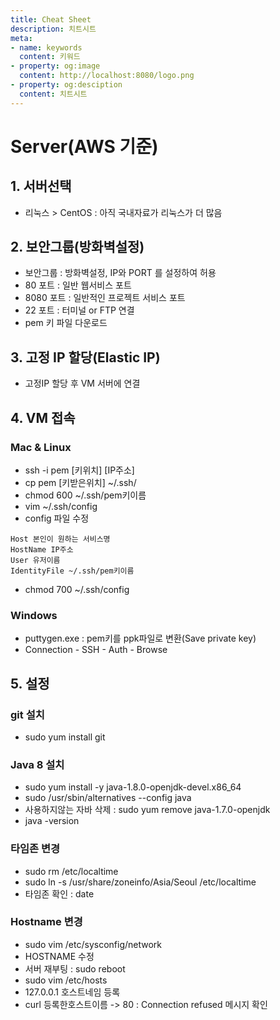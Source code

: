 ```yaml
---
title: Cheat Sheet
description: 치트시트
meta:
- name: keywords
  content: 키워드
- property: og:image
  content: http://localhost:8080/logo.png
- property: og:desciption
  content: 치트시트
---
```

# Server(AWS 기준)
## 1. 서버선택
- 리눅스 > CentOS : 아직 국내자료가 리눅스가 더 많음

## 2. 보안그룹(방화벽설정)
- 보안그룹 : 방화벽설정, IP와 PORT 를 설정하여 허용
- 80 포트 : 일반 웹서비스 포트
- 8080 포트 : 일반적인 프로젝트 서비스 포트
- 22 포트 : 터미널 or  FTP 연결
- pem 키 파일 다운로드

## 3. 고정 IP 할당(Elastic IP)
- 고정IP 할당 후 VM 서버에 연결

## 4. VM 접속
### Mac & Linux
- ssh -i pem [키위치] [IP주소]
- cp pem [키받은위치] ~/.ssh/
- chmod 600 ~/.ssh/pem키이름
- vim ~/.ssh/config
- config 파일 수정
```
Host 본인이 원하는 서비스명
HostName IP주소
User 유저이름
IdentityFile ~/.ssh/pem키이름
```
- chmod 700 ~/.ssh/config

### Windows
- puttygen.exe : pem키를 ppk파일로 변환(Save private key)
- Connection - SSH - Auth - Browse

## 5. 설정
### git 설치
- sudo yum install git

### Java 8 설치
- sudo yum install -y java-1.8.0-openjdk-devel.x86_64
- sudo /usr/sbin/alternatives --config java
- 사용하지않는 자바 삭제 : sudo yum remove java-1.7.0-openjdk
- java -version

### 타임존 변경
- sudo rm /etc/localtime
- sudo ln -s /usr/share/zoneinfo/Asia/Seoul /etc/localtime
- 타임존 확인 : date

### Hostname 변경
- sudo vim /etc/sysconfig/network
- HOSTNAME 수정
- 서버 재부팅 : sudo reboot
- sudo vim /etc/hosts
- 127.0.0.1 호스트네임 등록
- curl 등록한호스트이름 -> 80 : Connection refused 메시지 확인